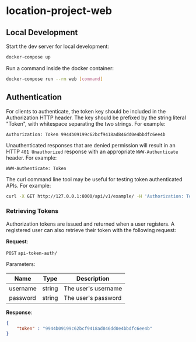 # location-project-web

## Local Development

Start the dev server for local development:
```bash
docker-compose up
```

Run a command inside the docker container:

```bash
docker-compose run --rm web [command]
```

## Authentication
For clients to authenticate, the token key should be included in the Authorization HTTP header. The key should be prefixed by the string literal "Token", with whitespace separating the two strings. For example:

```
Authorization: Token 9944b09199c62bcf9418ad846dd0e4bbdfc6ee4b
```

Unauthenticated responses that are denied permission will result in an HTTP `401 Unauthorized` response with an appropriate `WWW-Authenticate` header. For example:

```
WWW-Authenticate: Token
```

The curl command line tool may be useful for testing token authenticated APIs. For example:

```bash
curl -X GET http://127.0.0.1:8000/api/v1/example/ -H 'Authorization: Token 9944b09199c62bcf9418ad846dd0e4bbdfc6ee4b'
```

### Retrieving Tokens
Authorization tokens are issued and returned when a user registers. A registered user can also retrieve their token with the following request:

**Request**:

`POST` `api-token-auth/`

Parameters:

Name | Type | Description
---|---|---
username | string | The user's username
password | string | The user's password

**Response**:
```json
{
    "token" : "9944b09199c62bcf9418ad846dd0e4bbdfc6ee4b"
}
```
